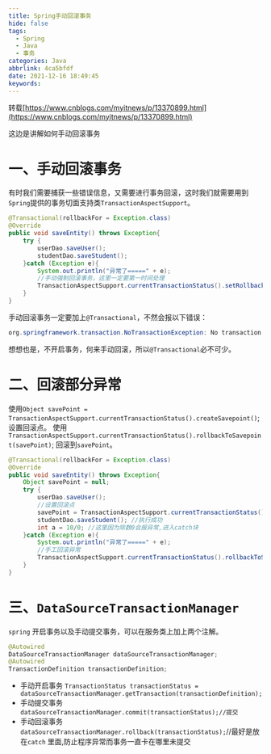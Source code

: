 ```yaml
---
title: Spring手动回滚事务
hide: false
tags:
  - Spring
  - Java
  - 事务
categories: Java
abbrlink: 4ca5bfdf
date: 2021-12-16 18:49:45
keywords:
---
```


转载[https://www.cnblogs.com/myitnews/p/13370899.html](https://www.cnblogs.com/myitnews/p/13370899.html)

这边是讲解如何手动回滚事务

<!-- more -->
# 一、手动回滚事务

有时我们需要捕获一些错误信息，又需要进行事务回滚，这时我们就需要用到`Spring`提供的事务切面支持类`TransactionAspectSupport`。

```java
@Transactional(rollbackFor = Exception.class)
@Override
public void saveEntity() throws Exception{
    try {
        userDao.saveUser();
        studentDao.saveStudent();
    }catch (Exception e){
        System.out.println("异常了=====" + e);
        //手动强制回滚事务，这里一定要第一时间处理
        TransactionAspectSupport.currentTransactionStatus().setRollbackOnly();
    }
}
```
手动回滚事务一定要加上`@Transactional`，不然会报以下错误：
```java
org.springframework.transaction.NoTransactionException: No transaction aspect-managed TransactionStatus in scope
```
想想也是，不开启事务，何来手动回滚，所以`@Transactional`必不可少。

# 二、回滚部分异常

使用`Object savePoint = TransactionAspectSupport.currentTransactionStatus().createSavepoint()`; 设置回滚点。
使用`TransactionAspectSupport.currentTransactionStatus().rollbackToSavepoint(savePoint)`; 回滚到`savePoint`。

```java
@Transactional(rollbackFor = Exception.class)
@Override
public void saveEntity() throws Exception{
    Object savePoint = null;
    try {
        userDao.saveUser();
        //设置回滚点
        savePoint = TransactionAspectSupport.currentTransactionStatus().createSavepoint();
        studentDao.saveStudent(); //执行成功
        int a = 10/0; //这里因为除数0会报异常,进入catch块
    }catch (Exception e){
        System.out.println("异常了=====" + e);
        //手工回滚异常
        TransactionAspectSupport.currentTransactionStatus().rollbackToSavepoint(savePoint);
    }
}
```
# 三、`DataSourceTransactionManager`

`spring` 开启事务以及手动提交事务，可以在服务类上加上两个注解。
```java
@Autowired
DataSourceTransactionManager dataSourceTransactionManager;
@Autowired
TransactionDefinition transactionDefinition;
```
- 手动开启事务
    `TransactionStatus transactionStatus = dataSourceTransactionManager.getTransaction(transactionDefinition);`
- 手动提交事务
    `dataSourceTransactionManager.commit(transactionStatus);//提交`
- 手动回滚事务
    `dataSourceTransactionManager.rollback(transactionStatus);`//最好是放在`catch` 里面,防止程序异常而事务一直卡在哪里未提交




